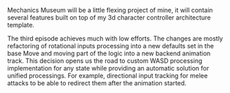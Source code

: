 Mechanics Museum will be a little flexing project of mine, it will contain several features built on top of my 3d character controller architecture template.

The third episode achieves much with low efforts. The changes are mostly refactoring of rotational inputs processing into a new defaults set in the base Move and moving part of the logic into a new backend animation track. This decision opens us the road to custom WASD processing implementation for any state while providing an automatic solution for unified processings. For example, directional input tracking for melee attacks to be able to redirect them after the animation started.
